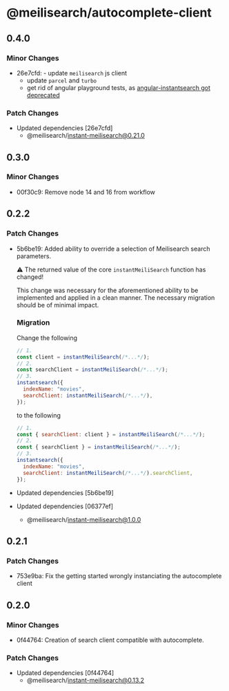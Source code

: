 # @meilisearch/autocomplete-client

## 0.4.0

### Minor Changes

- 26e7cfd: - update `meilisearch` js client
  - update `parcel` and `turbo`
  - get rid of angular playground tests, as [angular-instantsearch got deprecated](https://www.algolia.com/blog/algolia/migrating-from-angular-instantsearch/)

### Patch Changes

- Updated dependencies [26e7cfd]
  - @meilisearch/instant-meilisearch@0.21.0

## 0.3.0

### Minor Changes

- 00f30c9: Remove node 14 and 16 from workflow

## 0.2.2

### Patch Changes

- 5b6be19: Added ability to override a selection of Meilisearch search parameters.

  ⚠️ The returned value of the core `instantMeiliSearch` function has changed!

  This change was necessary for the aforementioned ability to be implemented and
  applied in a clean manner.
  The necessary migration should be of minimal impact.

  ### Migration

  Change the following

  ```js
  // 1.
  const client = instantMeiliSearch(/*...*/);
  // 2.
  const searchClient = instantMeiliSearch(/*...*/);
  // 3.
  instantsearch({
    indexName: "movies",
    searchClient: instantMeiliSearch(/*...*/),
  });
  ```

  to the following

  ```js
  // 1.
  const { searchClient: client } = instantMeiliSearch(/*...*/);
  // 2.
  const { searchClient } = instantMeiliSearch(/*...*/);
  // 3.
  instantsearch({
    indexName: "movies",
    searchClient: instantMeiliSearch(/*...*/).searchClient,
  });
  ```

- Updated dependencies [5b6be19]
- Updated dependencies [06377ef]
  - @meilisearch/instant-meilisearch@1.0.0

## 0.2.1

### Patch Changes

- 753e9ba: Fix the getting started wrongly instanciating the autocomplete client

## 0.2.0

### Minor Changes

- 0f44764: Creation of search client compatible with autocomplete.

### Patch Changes

- Updated dependencies [0f44764]
  - @meilisearch/instant-meilisearch@0.13.2
